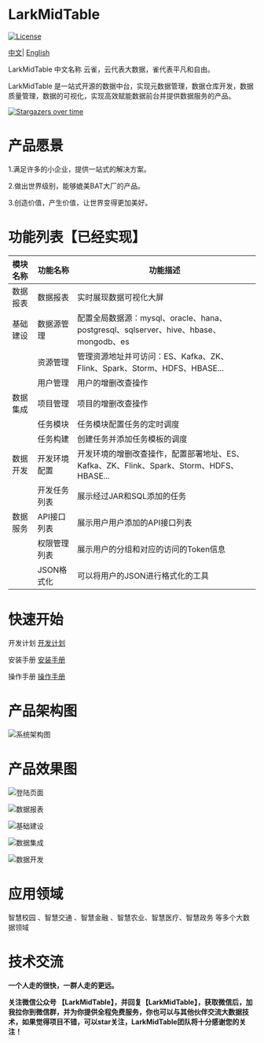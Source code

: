 # LarkMidTable

[![License](https://img.shields.io/badge/license-Apache%202-4EB1BA.svg)](https://www.apache.org/licenses/LICENSE-2.0.html)

 [中文](README.md)|  [English](README_EN.md)

LarkMidTable 中文名称 云雀，云代表大数据，雀代表平凡和自由。

LarkMidTable 是一站式开源的数据中台，实现元数据管理，数据仓库开发，数据质量管理，数据的可视化，实现高效赋能数据前台并提供数据服务的产品。



[![Stargazers over time](https://starchart.cc/wxgzgl/larkMidTable.svg)](#)

# **产品愿景**

1.满足许多的小企业，提供一站式的解决方案。

2.做出世界级别，能够媲美BAT大厂的产品。

3.创造价值，产生价值，让世界变得更加美好。



# 功能列表【已经实现】

| 模块名称 | 功能名称     | 功能描述                                                     |
| :------- | ------------ | ------------------------------------------------------------ |
| 数据报表 | 数据报表     | 实时展现数据可视化大屏                                       |
| 基础建设 | 数据源管理   | 配置全局数据源：mysql、oracle、hana、postgresql、sqlserver、hive、hbase、mongodb、es |
|          | 资源管理     | 管理资源地址并可访问：ES、Kafka、ZK、Flink、Spark、Storm、HDFS、HBASE... |
|          | 用户管理     | 用户的增删改查操作                                           |
| 数据集成 | 项目管理     | 项目的增删改查操作                                           |
|          | 任务模块     | 任务模块配置任务的定时调度                                   |
|          | 任务构建     | 创建任务并添加任务模板的调度                                 |
| 数据开发 | 开发环境配置 | 开发环境的增删改查操作，配置部署地址、ES、Kafka、ZK、Flink、Spark、Storm、HDFS、HBASE... |
|          | 开发任务列表 | 展示经过JAR和SQL添加的任务                                   |
| 数据服务 | API接口列表  | 展示用户用户添加的API接口列表                                |
|          | 权限管理列表 | 展示用户的分组和对应的访问的Token信息                        |
|          | JSON格式化   | 可以将用户的JSON进行格式化的工具                             |



# **快速开始**

开发计划     [开发计划](https://github.com/birdLark/LarkMidTable/issues/87) 

安装手册      [安装手册](https://github.com/wxgzgl/flinkx-web/blob/dev/larkmidtable-doc/userGuid.md)

操作手册  	[操作手册](https://github.com/wxgzgl/LarkMidTable/tree/dev/larkmidtable-doc/userManual.md)



# 产品架构图

![系统架构图](https://img2020.cnblogs.com/blog/622382/202010/622382-20201019215540747-440767668.jpg ) 



# 产品效果图

![登陆页面](https://img2022.cnblogs.com/blog/622382/202201/622382-20220124162212117-942279447.jpg)

![数据报表](https://img2022.cnblogs.com/blog/622382/202202/622382-20220208153920857-1211695235.jpg)

![基础建设](https://img2022.cnblogs.com/blog/622382/202202/622382-20220213093859410-908575610.png)

![数据集成](https://img2022.cnblogs.com/blog/622382/202202/622382-20220213095256736-980802722.png)

![数据开发](https://img2022.cnblogs.com/blog/622382/202202/622382-20220213093945512-1802846752.png)





# 应用领域

智慧校园 、智慧交通 、智慧金融 、智慧农业、智慧医疗、智慧政务  等多个大数据领域

# 技术交流

**一个人走的很快，一群人走的更远。**

**关注微信公众号 【LarkMidTable】，并回复【LarkMidTable】，获取微信后，加我拉你到微信群，并为你提供全程免费服务，你也可以与其他伙伴交流大数据技术，如果觉得项目不错，可以star关注，LarkMidTable团队将十分感谢您的关注！**
